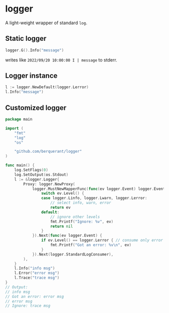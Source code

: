 # logger

A light-weight wrapper of standard `log`.

## Static logger

``` go
logger.G().Info("message")
```

writes like `2022/09/20 10:00:00 I | message` to stderr.

## Logger instance

``` go
l := logger.NewDefault(logger.Lerror)
l.Info("message")
```

## Customized logger

``` go
package main

import (
	"fmt"
	"log"
	"os"

	"github.com/berquerant/logger"
)

func main() {
	log.SetFlags(0)
	log.SetOutput(os.Stdout)
	l := &logger.Logger{
		Proxy: logger.NewProxy(
			logger.MustNewMapperFunc(func(ev logger.Event) logger.Event {
				switch ev.Level() {
				case logger.Linfo, logger.Lwarn, logger.Lerror:
					// select info, warn, error
					return ev
				default:
					// ignore other levels
					fmt.Printf("Ignore: %v", ev)
					return nil
				}
			}).Next(func(ev logger.Event) {
				if ev.Level() == logger.Lerror { // consume only error logs
					fmt.Printf("Got an error: %v\n", ev)
				}
			}).Next(logger.StandardLogConsumer),
		),
	}
	l.Info("info msg")
	l.Error("error msg")
	l.Trace("trace msg")
}
// Output:
// info msg
// Got an error: error msg
// error msg
// Ignore: trace msg
```
